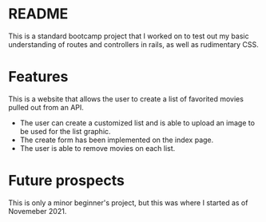 # README

This is a standard bootcamp project that I worked on to test out my basic understanding of routes and controllers in rails, as well as rudimentary CSS.

# Features

This is a website that allows the user to create a list of favorited movies pulled out from an API.

* The user can create a customized list and is able to upload an image to be used for the list graphic.
* The create form has been implemented on the index page.
* The user is able to remove movies on each list.

# Future prospects

This is only a minor beginner's project, but this was where I started as of Novemeber 2021.
